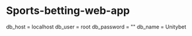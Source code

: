<h1>Sports-betting-web-app</h1>

db_host = localhost
db_user = root
db_password = ""
db_name = Unitybet